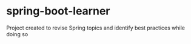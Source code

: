 # spring-boot-learner
Project created to revise Spring topics and identify best practices while doing so
